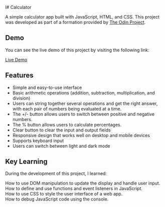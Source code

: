 l# Calculator

A simple calculator app built with JavaScript, HTML, and CSS. This project was developed as part of a formation provided by [The Odin Project](https://www.theodinproject.com/dashboard).

## Demo

You can see the live demo of this project by visiting the following link:

[Live Demo](https://denispianelli.github.io/top-calculator/)

## Features

- Simple and easy-to-use interface
- Basic arithmetic operations (addition, subtraction, multiplication, and division)
- Users can string together several operations and get the right answer, with each pair of numbers being evaluated at a time.
- The +/- button allows users to switch between positive and negative numbers.
- The % button allows users to calculate percentages.
- Clear button to clear the input and output fields
- Responsive design that works well on desktop and mobile devices
- Supports keyboard input
- Users can switch between light and dark mode

## Key Learning

During the development of this project, I learned:

How to use DOM manipulation to update the display and handle user input.  
How to define and use functions and event listeners in JavaScript.  
How to use CSS to style the user interface of a web app.  
How to debug JavaScript code using the console.
